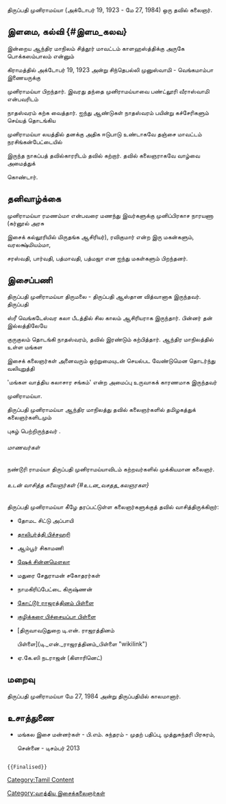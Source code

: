 திருப்பதி முனிராமய்யா (அக்டோபர் 19, 1923 - மே 27, 1984) ஒரு தவில் கலைஞர்.

## இளமை, கல்வி {#இளம_கலவ}

இன்றைய ஆந்திர மாநிலம் சித்தூர் மாவட்டம் காளஹஸ்த்திக்கு அருகே பொக்கஸம்பாலம் என்னும்
கிராமத்தில் அக்டோபர் 19, 1923 அன்று சிந்தெபல்லி முனுஸ்வாமி - வெங்கமாம்பா இணையருக்கு
முனிராமய்யா பிறந்தார். இவரது தந்தை முனிராமய்யாவை பண்ட்லூரி வீராஸ்வாமி என்பவரிடம்
நாதஸ்வரம் கற்க வைத்தார். ஐந்து ஆண்டுகள் நாதஸ்வரம் பயின்று கச்சேரிகளும் செய்யத் தொடங்கிய
முனிராமய்யா லயத்தில் தனக்கு அதிக ஈடுபாடு உண்டாகவே தஞ்சை மாவட்டம் நரசிங்கன்பேட்டையில்
இருந்த நாகப்பத் தவில்காரரிடம் தவில் கற்றார். தவில் கலைஞராகவே வாழ்வை அமைத்துக்
கொண்டார்.

## தனிவாழ்க்கை

முனிராமய்யா ரமணம்மா என்பவரை மணந்து இவர்களுக்கு முனிப்பிரகாச நாரயணா (கர்னூல் அரசு
இசைக் கல்லூரியில் மிருதங்க ஆசிரியர்), ரவிகுமார் என்ற இரு மகன்களும், வரலக்ஷ்மியம்மா,
சரஸ்வதி, பார்வதி, பத்மாவதி, பத்மஜா என ஐந்து மகள்களும் பிறந்தனர்.

## இசைப்பணி

திருப்பதி முனிராமய்யா திருமலை - திருப்பதி ஆஸ்தான வித்வானாக இருந்தவர். திருப்பதி
ஸ்ரீ வெங்கடேஸ்வர கலா பீடத்தில் சில காலம் ஆசிரியராக இருந்தார். பின்னர் தன் இல்லத்திலேயே
குருகுலம் தொடங்கி நாதஸ்வரம், தவில் இரண்டும் கற்பித்தார். ஆந்திர மாநிலத்தில் உள்ள மங்கள
இசைக் கலைஞர்கள் அனைவரும் ஒற்றுமையுடன் செயல்பட வேண்டுமென தொடர்ந்து வலியுறுத்தி
\'மங்கள வாத்திய கலாசார சங்கம்' என்ற அமைப்பு உருவாகக் காரணமாக இருந்தவர்
முனிராமய்யா.

திருப்பதி முனிராமய்யா ஆந்திர மாநிலத்து தவில் கலைஞர்களில் தமிழகத்துக் கலைஞர்களிடமும்
புகழ் பெற்றிருந்தவர் .

###### மாணவர்கள்

நண்டூரி ராமய்யா திருப்பதி முனிராமய்யாவிடம் கற்றவர்களில் முக்கியமான கலைஞர்.

###### உடன் வாசித்த கலைஞர்கள் {#உடன_வசதத_கலஞரகள}

திருப்பதி முனிராமய்யா கீழே தரப்பட்டுள்ள கலைஞர்களுக்குத் தவில் வாசித்திருக்கிறார்:

-   தோமட சிட்டு அப்பாயி
-   [தாலிபர்த்தி பிச்சஹரி](தாலிபர்த்தி_பிச்சஹரி "wikilink")
-   ஆம்பூர் சிகாமணி
-   [ஷேக் சின்னமௌலா](ஷேக்_சின்னமௌலா "wikilink")
-   மதுரை சேதுராமன் சகோதரர்கள்
-   நாமகிரிப்பேட்டை கிருஷ்ணன்
-   [கோட்டூர் ராஜரத்தினம் பிள்ளை](கோட்டூர்_ராஜரத்தினம்_பிள்ளை "wikilink")
-   [குழிக்கரை பிச்சையப்பா பிள்ளை](குழிக்கரை_பிச்சையப்பா_பிள்ளை "wikilink")
-   [திருவாவடுதுறை டி.என். ராஜரத்தினம்
    பிள்ளை](டி._என்._ராஜரத்தினம்_பிள்ளை "wikilink")
-   ஏ.கே.ஸி நடராஜன் (கிளாரினெட்)

## மறைவு

திருப்பதி முனிராமய்யா மே 27, 1984 அன்று திருப்பதியில் காலமானார்.

## உசாத்துணை

-   மங்கல இசை மன்னர்கள் - பி.எம். சுந்தரம் - முதற் பதிப்பு, முத்துசுந்தரி பிரசுரம்,
    சென்னை - டிசம்பர் 2013

```{=mediawiki}
{{Finalised}}
```
[Category:Tamil Content](Category:Tamil_Content "wikilink")
[Category:வாத்திய இசைக்கலைஞர்கள்](Category:வாத்திய_இசைக்கலைஞர்கள் "wikilink")
